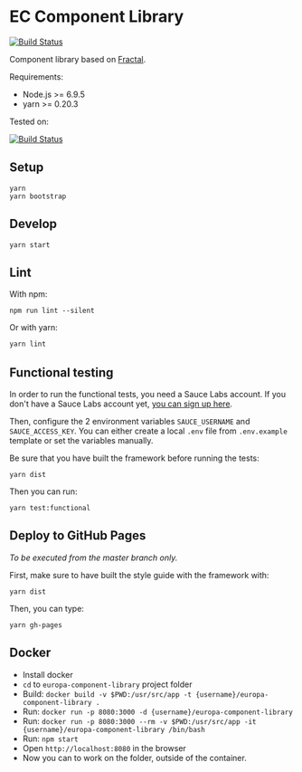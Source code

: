 # EC Component Library

[![Build Status](https://travis-ci.org/ec-europa/europa-component-library.svg?branch=master)](https://travis-ci.org/ec-europa/europa-component-library)

Component library based on [Fractal](http://fractal.build/).

Requirements:
-   Node.js >= 6.9.5
-   yarn >= 0.20.3

Tested on:

[![Build Status](https://saucelabs.com/browser-matrix/europa-component-library.svg)](https://saucelabs.com/u/europa-component-library)

## Setup

```
yarn
yarn bootstrap
```

## Develop

```
yarn start
```

## Lint

With npm:

```
npm run lint --silent
```

Or with yarn:

```bash
yarn lint
```

## Functional testing

In order to run the functional tests, you need a Sauce Labs account. If you
don't have a Sauce Labs account yet, [you can sign up here](https://saucelabs.com/beta/signup/OSS/None).

Then, configure the 2 environment variables `SAUCE_USERNAME` and `SAUCE_ACCESS_KEY`.
You can either create a local `.env` file from `.env.example` template or set
the variables manually.

Be sure that you have built the framework before running the tests:

```
yarn dist
```

Then you can run:

```
yarn test:functional
```

## Deploy to GitHub Pages

_To be executed from the master branch only._

First, make sure to have built the style guide with the framework with:

```
yarn dist
```

Then, you can type:

```
yarn gh-pages
```

## Docker
- Install docker
- `cd` to `europa-component-library` project folder
- Build: `docker build -v $PWD:/usr/src/app -t {username}/europa-component-library .`
- Run: `docker run -p 8080:3000 -d {username}/europa-component-library`
- Run: `docker run -p 8080:3000 --rm -v $PWD:/usr/src/app -it {username}/europa-component-library /bin/bash`
- Run: `npm start`
- Open `http://localhost:8080` in the browser
- Now you can to work on the folder, outside of the container.


